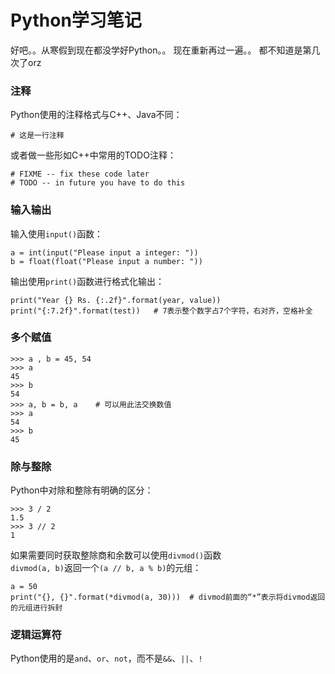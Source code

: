 # Python学习笔记

好吧。。从寒假到现在都没学好Python。。
现在重新再过一遍。。
都不知道是第几次了orz

### 注释

Python使用的注释格式与C++、Java不同：

	# 这是一行注释

或者做一些形如C++中常用的TODO注释：

	# FIXME -- fix these code later
	# TODO -- in future you have to do this


### 输入输出

输入使用`input()`函数：

	a = int(input("Please input a integer: "))
	b = float(float("Please input a number: "))

输出使用`print()`函数进行格式化输出：

	print("Year {} Rs. {:.2f}".format(year, value))
	print("{:7.2f}".format(test))	# 7表示整个数字占7个字符，右对齐，空格补全

### 多个赋值

	>>> a , b = 45, 54
	>>> a
	45
	>>> b
	54
	>>> a, b = b, a    # 可以用此法交换数值
	>>> a
	54
	>>> b
	45

### 除与整除

Python中对除和整除有明确的区分：

	>>> 3 / 2
	1.5
	>>> 3 // 2
	1

如果需要同时获取整除商和余数可以使用`divmod()`函数  
`divmod(a, b)`返回一个`(a // b, a % b)`的元组：

	a = 50
	print("{}, {}".format(*divmod(a, 30)))	# divmod前面的“*”表示将divmod返回的元组进行拆封

### 逻辑运算符

Python使用的是`and`、`or`、`not`，而不是`&&`、`||`、`!`